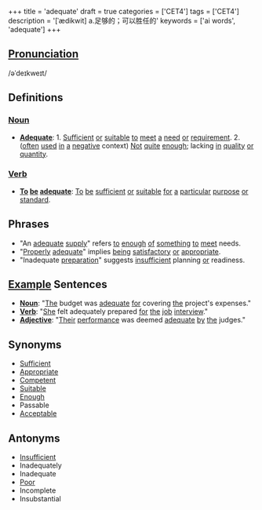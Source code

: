 +++
title = 'adequate'
draft = true
categories = ['CET4']
tags = ['CET4']
description = '[ˈædikwit] a.足够的；可以胜任的'
keywords = ['ai words', 'adequate']
+++

## [Pronunciation](/en/post/pronunciation/)
/əˈdeɪkweɪt/

## Definitions
### [Noun](/en/post/noun/)
- **[Adequate](/en/post/adequate/)**: 1. [Sufficient](/en/post/sufficient/) [or](/en/post/or/) [suitable](/en/post/suitable/) [to](/en/post/to/) [meet](/en/post/meet/) [a](/en/post/a/) [need](/en/post/need/) [or](/en/post/or/) [requirement](/en/post/requirement/). 2. ([often](/en/post/often/) [used](/en/post/used/) [in](/en/post/in/) [a](/en/post/a/) [negative](/en/post/negative/) context) [Not](/en/post/not/) [quite](/en/post/quite/) [enough](/en/post/enough/); lacking [in](/en/post/in/) [quality](/en/post/quality/) [or](/en/post/or/) [quantity](/en/post/quantity/).

### [Verb](/en/post/verb/)
- **[To](/en/post/to/) [be](/en/post/be/) [adequate](/en/post/adequate/)**: [To](/en/post/to/) [be](/en/post/be/) [sufficient](/en/post/sufficient/) [or](/en/post/or/) [suitable](/en/post/suitable/) [for](/en/post/for/) [a](/en/post/a/) [particular](/en/post/particular/) [purpose](/en/post/purpose/) [or](/en/post/or/) [standard](/en/post/standard/).

## Phrases
- "An [adequate](/en/post/adequate/) [supply](/en/post/supply/)" refers [to](/en/post/to/) [enough](/en/post/enough/) [of](/en/post/of/) [something](/en/post/something/) [to](/en/post/to/) [meet](/en/post/meet/) needs.
- "[Properly](/en/post/properly/) [adequate](/en/post/adequate/)" implies [being](/en/post/being/) [satisfactory](/en/post/satisfactory/) [or](/en/post/or/) [appropriate](/en/post/appropriate/).
- "Inadequate [preparation](/en/post/preparation/)" suggests [insufficient](/en/post/insufficient/) planning [or](/en/post/or/) readiness.

## [Example](/en/post/example/) Sentences
- **[Noun](/en/post/noun/)**: "[The](/en/post/the/) budget was [adequate](/en/post/adequate/) [for](/en/post/for/) covering [the](/en/post/the/) project's expenses."
- **[Verb](/en/post/verb/)**: "[She](/en/post/she/) felt adequately prepared [for](/en/post/for/) [the](/en/post/the/) [job](/en/post/job/) [interview](/en/post/interview/)."
- **[Adjective](/en/post/adjective/)**: "[Their](/en/post/their/) [performance](/en/post/performance/) was deemed [adequate](/en/post/adequate/) [by](/en/post/by/) [the](/en/post/the/) judges."

## Synonyms
- [Sufficient](/en/post/sufficient/)
- [Appropriate](/en/post/appropriate/)
- [Competent](/en/post/competent/)
- [Suitable](/en/post/suitable/)
- [Enough](/en/post/enough/)
- Passable
- [Acceptable](/en/post/acceptable/)

## Antonyms
- [Insufficient](/en/post/insufficient/)
- Inadequately
- Inadequate
- [Poor](/en/post/poor/)
- Incomplete
- Insubstantial
